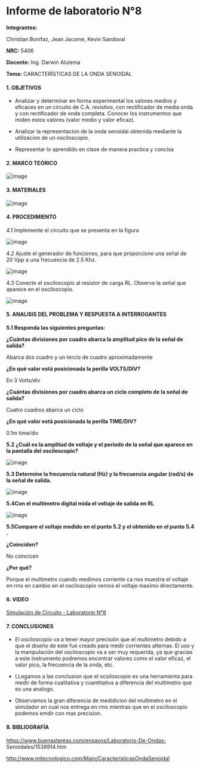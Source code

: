 # Informe de laboratorio N°8

**Integrantes:**

Christian Bonifaz, Jean Jacome, Kevin Sandoval

**NRC:** 5406

**Docente:** Ing. Darwin Alulema

**Tema:** CARACTERÍSTICAS DE LA ONDA SENOIDAL

#### 1. OBJETIVOS

- Analizar y determinar en forma experimental los valores medios y eficaces en un circuito de C.A. resistivo, con rectificador de media onda y con rectificador de onda completa. Conocer los instrumentos que miden estos valores (valor medio y valor eficaz).

- Analizar la representacion de la onda senoidal obtenida mediante la utilizacion de un osciloscopio.

- Representar lo aprendido en clase de manera practica y concisa


#### 2. MARCO TEÓRICO

![image](https://user-images.githubusercontent.com/85208164/132167413-cb38a310-6c6d-4855-8f53-979367a6ee4c.png)


#### 3. MATERIALES

![image](https://user-images.githubusercontent.com/84586968/132257750-784da743-2589-465c-830a-ce97d68ff4b3.png)

#### 4. PROCEDIMIENTO

4.1 Implemente el circuito que se presenta en la figura


![image](https://user-images.githubusercontent.com/84586968/132257730-9a623e8c-5fb9-4550-b25f-298d4ec5a1eb.png)

4.2 Ajuste el generador de funciones, para que proporcione una señal de 20 Vpp a una frecuencia de 2.5 Khz.

![image](https://user-images.githubusercontent.com/84586968/132350636-bba72e08-7617-43b5-a4c4-dc655b36885f.png)


4.3 Conecte el osciloscopio al resistor de carga RL. Observe la señal que aparece en  el osciloscopio.


![image](https://user-images.githubusercontent.com/84586968/132350813-61d23120-9182-4f77-8712-58ad390f2133.png)


#### 5. ANALISIS DEL PROBLEMA Y RESPUESTA A INTERROGANTES

**5.1 Responda las siguientes preguntas:**

**¿Cuántas divisiones por cuadro abarca la amplitud pico de la señal de salida?**

Abarca dos cuadro y un tercio de cuadro aproximadamente

**¿En qué valor está posicionada la perilla VOLTS/DIV?**

En 3 Volts/div

**¿Cuántas divisiones por cuadro abarca un ciclo completo de la señal de salida?**

Cuatro cuadros abarca un ciclo

**¿En qué valor está posicionada la perilla TIME/DIV?**

0.1m time/div


**5.2 ¿Cuál es la amplitud de voltaje y el periodo de la señal que aparece en la pantalla del osciloscopio?**

![image](https://user-images.githubusercontent.com/84586968/132342780-d09af5bc-fa63-4574-8578-849ff6eaef1d.png)

**5.3 Determine la frecuencia natural (Hz) y la frecuencia angular (rad/s) de la señal de salida.**

![image](https://user-images.githubusercontent.com/84586968/132342797-96f5bdb6-7ae1-44bb-ac8f-bc140cdc1ab1.png)
 
**5.4Con el multímetro digital mida el voltaje de salida en RL**

![image](https://user-images.githubusercontent.com/84586968/132263245-8f073fde-842a-4423-83f5-8414a931ebf1.png)

**5.5Compare el voltaje medido en el punto 5.2 y el obtenido en el punto 5.4 .**

**¿Coinciden?**

No coincicen

**¿Por qué?**

Porque el multimetro cuando medimos corriente ca nos muestra el voltaje en rms en cambio en el osciloscopio vemos el voltaje maximo directamente.

#### 6. VIDEO

[Simulación de Circuito - Laboratorio N°8](https://youtu.be/y8V3sI6EIKI "Simulación de Circuito - Laboratorio N°8")

#### 7. CONCLUSIONES

- El osciloscopio va a tener mayor precisión que el multímetro debido a que el diseño de este fue creado para medir corrientes alternas. El uso y la manipulación del osciloscopio va a ser muy requerida, ya que gracias   a   este   instrumento   podremos   encontrar   valores   como   el   valor eficaz, el valor pico, la frecuencia de la onda, etc.

- LLegamos a las conclusion que el ocsiloscopio es una herramienta para medir de forma cualitativa y cuantitativa a diferencia del multimetro que es una analogo.

- Observamos la gran diferencia de medidicion del multimetro en el simulador en cual nos entrega en rms mientras que en el osciloscopio podemos emdir con mas precision.


#### 8. BIBLIOGRAFÍA

https://www.buenastareas.com/ensayos/Laboratorio-De-Ondas- Senoidales/1538914.htm

http://www.mitecnologico.com/Main/CaracteristicasOndaSenoidal



